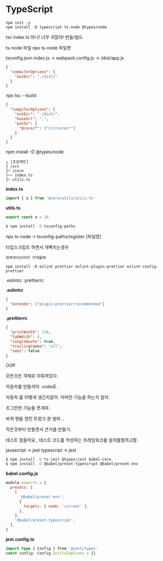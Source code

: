 # TypeScript

```
npm init -y
npm install -D typescript ts-node @types/node
```

tsc index.ts
아니! 너무 귀찮아! 번들/빌드

ts-node 파일
npx ts-node 파일명

tsconfig.json
index.js -> webpack.config.js -> /dist/app.js

```json
{
  "compilerOptions": {
    "outDir": "./dist/"
  }
}
```

npx tsc --build

```json
{
  "compilerOptions": {
    "outDir": "./dist/",
    "baseUrl": ".",
    "paths": {
      "@core/*": ["src/core/*"]
    }
  }
}
```

npm install -D @types/node

```
┌ [프로젝트]
├ /src
├─ /core
├── index.ts
├─ utils.ts
```

**index.ts**

```typescript
import { a } from '@core/utils/utils.ts'
```

**utils.ts**

```typescript
export const a = 10
```

```sh
$ npm install -D tsconfig-paths
```

npx ts-node -r tsconfig-paths/register [파일명]

타입스크립트 하면서 개빡치는경우

`외부라이브러리 가져올때`

```
npm install -D eslint prettier eslint-plugin-prettier eslint-config-prettier
```

.eslintrc
.prettierrc

**.eslintrc**

```json
{
  "extends": ["plugin:prettier/recommended"]
}
```

**.prettierrc**

```json
{
  "printWidth": 120,
  "tabWdith": 4,
  "singleQuote": true,
  "trailingComma": "all",
  "semi": false
}
```

OOP

모든것은 객체로 이뤄져있다.

자동차를 만들꺼야. code로 .

자동차 를 어떻게 생긴지알아.
어떠한 기능을 하는지 알아.

조그만한 기능들 쪼개여 .

바퀴
핸들
엔진
트렁크
문
범퍼
..

작은것부터 만들면서 큰거를 만들기.

테스트 힘들어요 ,
테스트 코드를 작성하는 프레임워크를 설치를할려고함.

javascript -> jest
typescript -> jest

```sh
$ npm install -D ts-jest @types/jest babel-core
$ npm install -D @babel/preset-typescript @babel/preset-env
```

**babel.config.js**

```js
module.exports = {
  presets: [
    [
      '@babel/preset-env',
      {
        targets: { node: 'current' },
      },
    ],
    '@babel/preset-typescript',
  ],
}
```

**jest.config.ts**

```ts
import type { Config } from '@jest/types'
const config: Config.InitialOptions = {}
```
